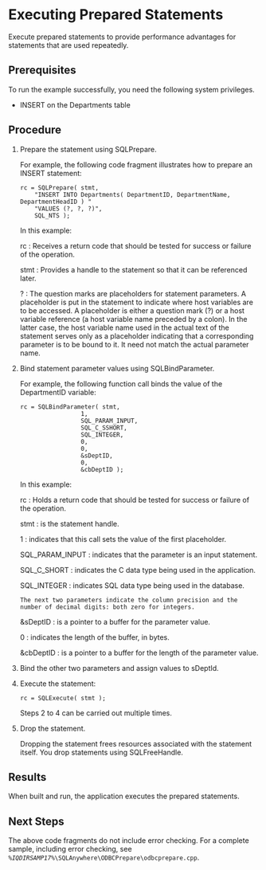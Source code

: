 <!-- loio8166878b6ce210148c9bdecf9967b487 -->

# Executing Prepared Statements

Execute prepared statements to provide performance advantages for statements that are used repeatedly.



## Prerequisites

To run the example successfully, you need the following system privileges.

-   INSERT on the Departments table




## Procedure

1.  Prepare the statement using SQLPrepare.

    For example, the following code fragment illustrates how to prepare an INSERT statement:

    ```
    rc = SQLPrepare( stmt,
        "INSERT INTO Departments( DepartmentID, DepartmentName, DepartmentHeadID ) "
        "VALUES (?, ?, ?)",
        SQL_NTS );
    ```

    In this example:

    rc
    :   Receives a return code that should be tested for success or failure of the operation.

    stmt
    :   Provides a handle to the statement so that it can be referenced later.

    ?
    :   The question marks are placeholders for statement parameters. A placeholder is put in the statement to indicate where host variables are to be accessed. A placeholder is either a question mark \(?\) or a host variable reference \(a host variable name preceded by a colon\). In the latter case, the host variable name used in the actual text of the statement serves only as a placeholder indicating that a corresponding parameter is to be bound to it. It need not match the actual parameter name.

2.  Bind statement parameter values using SQLBindParameter.

    For example, the following function call binds the value of the DepartmentID variable:

    ```
    rc = SQLBindParameter( stmt,
                     1,
                     SQL_PARAM_INPUT,
                     SQL_C_SSHORT,
                     SQL_INTEGER,
                     0,
                     0,
                     &sDeptID,
                     0,
                     &cbDeptID );
    ```

    In this example:

    rc
    :   Holds a return code that should be tested for success or failure of the operation.

    stmt
    :   is the statement handle.

    1
    :   indicates that this call sets the value of the first placeholder.

    SQL\_PARAM\_INPUT
    :   indicates that the parameter is an input statement.

    SQL\_C\_SHORT
    :   indicates the C data type being used in the application.

    SQL\_INTEGER
    :   indicates SQL data type being used in the database.

        The next two parameters indicate the column precision and the number of decimal digits: both zero for integers.

    &sDeptID
    :   is a pointer to a buffer for the parameter value.

    0
    :   indicates the length of the buffer, in bytes.

    &cbDeptID
    :   is a pointer to a buffer for the length of the parameter value.

3.  Bind the other two parameters and assign values to sDeptId.

4.  Execute the statement:

    ```
    rc = SQLExecute( stmt );
    ```

    Steps 2 to 4 can be carried out multiple times.

5.  Drop the statement.

    Dropping the statement frees resources associated with the statement itself. You drop statements using SQLFreeHandle.




## Results

When built and run, the application executes the prepared statements.



## Next Steps

The above code fragments do not include error checking. For a complete sample, including error checking, see <code><i>%IQDIRSAMP17%</i>\SQLAnywhere\ODBCPrepare\odbcprepare.cpp</code>.

